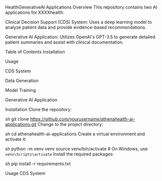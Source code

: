 
HealthGenerativeAI Applications
Overview
This repository contains two AI applications for XXXXhealth:

Clinical Decision Support (CDS) System: Uses a deep learning model to analyze patient data and provide evidence-based recommendations.

Generative AI Application: Utilizes OpenAI's GPT-3.5 to generate detailed patient summaries and assist with clinical documentation.

Table of Contents
Installation

Usage

CDS System

Data Generation

Model Training

Generative AI Application

Installation
Clone the repository:

sh
git clone https://github.com/yourusername/athenahealth-ai-applications.git
Change to the project directory:

sh
cd athenahealth-ai-applications
Create a virtual environment and activate it:

sh
python -m venv venv
source venv/bin/activate  # On Windows, use `venv\Scripts\activate`
Install the required packages:

sh
pip install -r requirements.txt

Usage
CDS System
